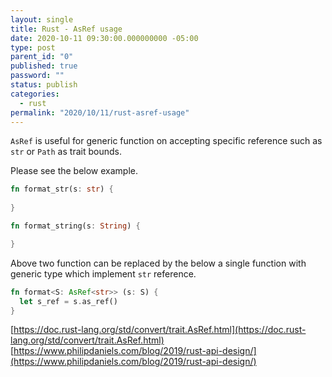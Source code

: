 ```yaml
---
layout: single
title: Rust - AsRef usage
date: 2020-10-11 09:30:00.000000000 -05:00
type: post
parent_id: "0"
published: true
password: ""
status: publish
categories:
  - rust
permalink: "2020/10/11/rust-asref-usage"
---
```


`AsRef` is useful for generic function on accepting specific reference such as `str` or `Path` as trait bounds.

Please see the below example.
```rust
fn format_str(s: str) {
  
}

fn format_string(s: String) {

}
```

Above two function can be replaced by the below a single function with generic type which implement `str` reference.
```rust
fn format<S: AsRef<str>> (s: S) {
  let s_ref = s.as_ref()
}
```

[https://doc.rust-lang.org/std/convert/trait.AsRef.html](https://doc.rust-lang.org/std/convert/trait.AsRef.html)
[https://www.philipdaniels.com/blog/2019/rust-api-design/](https://www.philipdaniels.com/blog/2019/rust-api-design/)
